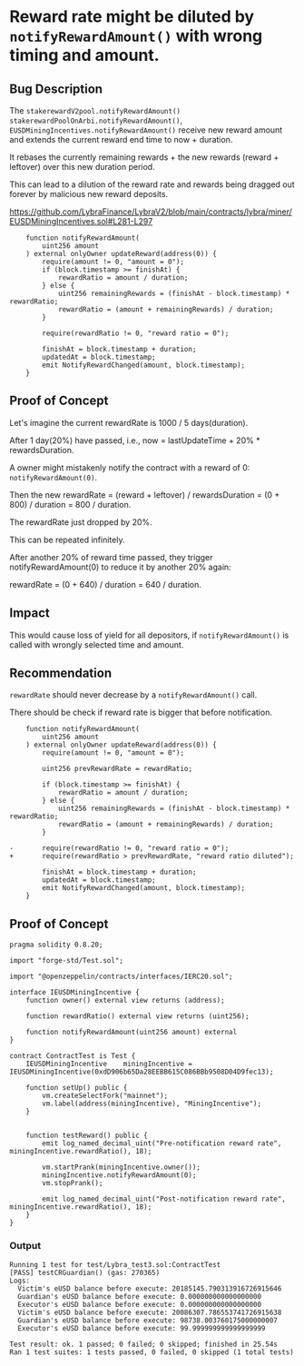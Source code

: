 # Reward rate might be diluted by `notifyRewardAmount()` with wrong timing and amount.

## Bug Description
The `stakerewardV2pool.notifyRewardAmount()` `stakerewardPoolOnArbi.notifyRewardAmount()`, `EUSDMiningIncentives.notifyRewardAmount()` receive new reward amount and extends the current reward end time to now + duration.

It rebases the currently remaining rewards + the new rewards (reward + leftover) over this new duration period.

This can lead to a dilution of the reward rate and rewards being dragged out forever by malicious new reward deposits.

https://github.com/LybraFinance/LybraV2/blob/main/contracts/lybra/miner/EUSDMiningIncentives.sol#L281-L297
```
    function notifyRewardAmount(
        uint256 amount
    ) external onlyOwner updateReward(address(0)) {
        require(amount != 0, "amount = 0");
        if (block.timestamp >= finishAt) {
            rewardRatio = amount / duration;
        } else {
            uint256 remainingRewards = (finishAt - block.timestamp) * rewardRatio;
            rewardRatio = (amount + remainingRewards) / duration;
        }

        require(rewardRatio != 0, "reward ratio = 0");

        finishAt = block.timestamp + duration;
        updatedAt = block.timestamp;
        emit NotifyRewardChanged(amount, block.timestamp);
    }
```

## Proof of Concept
Let's imagine the current rewardRate is 1000 / 5 days(duration).

After 1 day(20%) have passed, i.e., now = lastUpdateTime + 20% * rewardsDuration.

A owner might mistakenly notify the contract with a reward of 0: `notifyRewardAmount(0)`.

Then the new rewardRate = (reward + leftover) / rewardsDuration = (0 + 800) / duration = 800 / duration.

The rewardRate just dropped by 20%.

This can be repeated infinitely.

After another 20% of reward time passed, they trigger notifyRewardAmount(0) to reduce it by another 20% again:

rewardRate = (0 + 640) / duration = 640 / duration.

## Impact
This would cause loss of yield for all depositors, if `notifyRewardAmount()` is called with wrongly selected time and amount.

## Recommendation
`rewardRate` should never decrease by a `notifyRewardAmount()` call.

There should be check if reward rate is bigger that before notification.

```
    function notifyRewardAmount(
        uint256 amount
    ) external onlyOwner updateReward(address(0)) {
        require(amount != 0, "amount = 0");

        uint256 prevRewardRate = rewardRatio;

        if (block.timestamp >= finishAt) {
            rewardRatio = amount / duration;
        } else {
            uint256 remainingRewards = (finishAt - block.timestamp) * rewardRatio;
            rewardRatio = (amount + remainingRewards) / duration;
        }

-       require(rewardRatio != 0, "reward ratio = 0");
+       require(rewardRatio > prevRewardRate, "reward ratio diluted");

        finishAt = block.timestamp + duration;
        updatedAt = block.timestamp;
        emit NotifyRewardChanged(amount, block.timestamp);
    }
```

## Proof of Concept
```
pragma solidity 0.8.20;

import "forge-std/Test.sol";

import "@openzeppelin/contracts/interfaces/IERC20.sol";

interface IEUSDMiningIncentive {
    function owner() external view returns (address);
    
    function rewardRatio() external view returns (uint256);

    function notifyRewardAmount(uint256 amount) external
}

contract ContractTest is Test {
    IEUSDMiningIncentive    miningIncentive = IEUSDMiningIncentive(0xdD906b65Da28EEBB615C086BBb9508D04D9fec13);

    function setUp() public {
        vm.createSelectFork("mainnet");
        vm.label(address(miningIncentive), "MiningIncentive");
    }
    

    function testReward() public {
        emit log_named_decimal_uint("Pre-notification reward rate", miningIncentive.rewardRatio(), 18);

        vm.startPrank(miningIncentive.owner());
        miningIncentive.notifyRewardAmount(0);
        vm.stopPrank();
        
        emit log_named_decimal_uint("Post-notification reward rate", miningIncentive.rewardRatio(), 18);
    }
}
```

### Output
```
Running 1 test for test/Lybra_test3.sol:ContractTest
[PASS] testCRGuardian() (gas: 270365)
Logs:
  Victim's eUSD balance before execute: 20185145.790313916726915646
  Guardian's eUSD balance before execute: 0.000000000000000000
  Executor's eUSD balance before execute: 0.000000000000000000
  Victim's eUSD balance before execute: 20086307.786553741726915638
  Guardian's eUSD balance before execute: 98738.003760175000000007
  Executor's eUSD balance before execute: 99.999999999999999999

Test result: ok. 1 passed; 0 failed; 0 skipped; finished in 25.54s
Ran 1 test suites: 1 tests passed, 0 failed, 0 skipped (1 total tests)
```